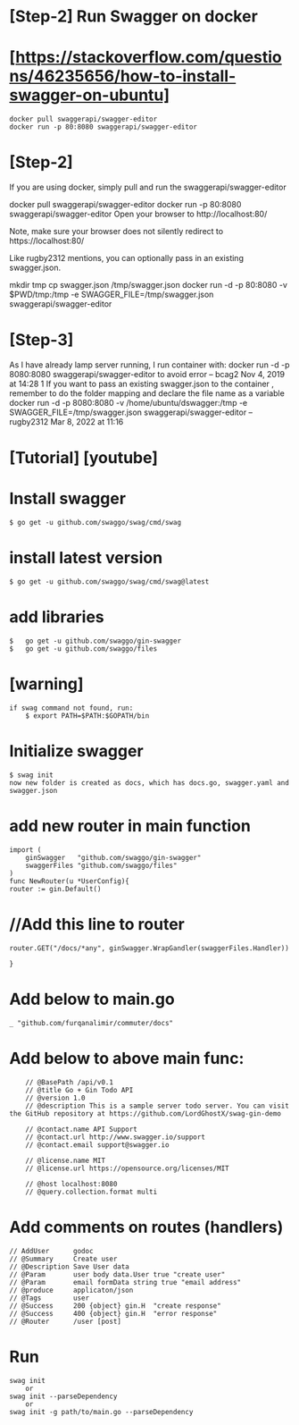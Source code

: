 # [Step-2] Run Swagger on docker
#   [https://stackoverflow.com/questions/46235656/how-to-install-swagger-on-ubuntu]
    docker pull swaggerapi/swagger-editor
    docker run -p 80:8080 swaggerapi/swagger-editor

# [Step-2]
If you are using docker, simply pull and run the swaggerapi/swagger-editor

docker pull swaggerapi/swagger-editor
docker run -p 80:8080 swaggerapi/swagger-editor
Open your browser to http://localhost:80/

Note, make sure your browser does not silently redirect to https://localhost:80/

Like rugby2312 mentions, you can optionally pass in an existing swagger.json.

mkdir tmp
cp swagger.json /tmp/swagger.json
docker run -d -p 80:8080 -v $PWD/tmp:/tmp -e SWAGGER_FILE=/tmp/swagger.json swaggerapi/swagger-editor

# [Step-3]
As I have already lamp server running, I run container with: docker run -d -p 8080:8080 swaggerapi/swagger-editor to avoid error – 
bcag2
 Nov 4, 2019 at 14:28
1
If you want to pass an existing swagger.json to the container , remember to do the folder mapping and declare the file name as a variable docker run -d -p 8080:8080 -v /home/ubuntu/dswagger:/tmp -e SWAGGER_FILE=/tmp/swagger.json swaggerapi/swagger-editor – 
rugby2312
 Mar 8, 2022 at 11:16 


#   [Tutorial] [youtube]
# Install swagger
    $ go get -u github.com/swaggo/swag/cmd/swag

# install latest version
    $ go get -u github.com/swaggo/swag/cmd/swag@latest

# add libraries
    $   go get -u github.com/swaggo/gin-swagger
    $   go get -u github.com/swaggo/files

# [warning]
    if swag command not found, run:
        $ export PATH=$PATH:$GOPATH/bin

# Initialize swagger 
    $ swag init
    now new folder is created as docs, which has docs.go, swagger.yaml and swagger.json

# add new router in main function
    import (
        ginSwagger   "github.com/swaggo/gin-swagger"
        swaggerFiles "github.com/swaggo/files"
    )
    func NewRouter(u *UserConfig){
    router := gin.Default()
#   //Add this line to router
    router.GET("/docs/*any", ginSwagger.WrapGandler(swaggerFiles.Handler))

    }

# Add below to main.go
    _ "github.com/furqanalimir/commuter/docs"
#   Add below to above main func:
        // @BasePath /api/v0.1
        // @title Go + Gin Todo API
        // @version 1.0
        // @description This is a sample server todo server. You can visit the GitHub repository at https://github.com/LordGhostX/swag-gin-demo
        
        // @contact.name API Support
        // @contact.url http://www.swagger.io/support
        // @contact.email support@swagger.io
        
        // @license.name MIT
        // @license.url https://opensource.org/licenses/MIT
        
        // @host localhost:8080
        // @query.collection.format multi


#  Add comments on routes (handlers)
    // AddUser		godoc
    // @Summary		Create user
    // @Description	Save User data
    // @Param		user body data.User true "create user"
    // @Param		email formData string true "email address"
    // @produce		applicaton/json
    // @Tags		user
    // @Success		200	{object} gin.H  "create response"
    // @Success		400	{object} gin.H  "error response"
    // @Router		/user [post]


# Run
    swag init
        or
    swag init --parseDependency
        or
    swag init -g path/to/main.go --parseDependency